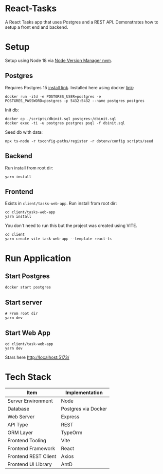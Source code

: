 # React-Tasks
A React Tasks app that uses Postgres and a REST API. Demonstrates how to setup a front end and backend.

# Setup

Setup using Node 18 via [Node Version Manager nvm](https://github.com/nvm-sh/nvm).

## Postgres
Requires Postgres 15 [install link](https://www.postgresql.org/download/macosx/). Installed here using docker  [link](https://labs.thisdot.co/blog/connecting-to-postgresql-with-node-js): 
```
docker run -itd -e POSTGRES_USER=postgres -e POSTGRES_PASSWORD=postgres -p 5432:5432 --name postgres postgres 
```
Init db:
```
docker cp ./scripts/dbinit.sql postgres:/dbinit.sql
docker exec -ti -u postgres postgres psql -f dbinit.sql
```

Seed db with data:
```
npx ts-node -r tsconfig-paths/register -r dotenv/config scripts/seed
```

## Backend
Run install from root dir:
```
yarn install
```

## Frontend
Exists in `client/tasks-web-app`. Run install from root dir:
```
cd client/tasks-web-app
yarn install
```

You don't need to run this but the project was created using VITE.
```
cd client
yarn create vite task-web-app --template react-ts
```

# Run Application

## Start Postgres
```
docker start postgres
```

## Start server
```
# From root dir
yarn dev
```

## Start Web App
```
cd client/task-web-app
yarn dev
```
Stars here [http://localhost:5173/](http://localhost:5173/)

# Tech Stack
| Item                 | Implementation      |
|----------------------|---------------------|
| Server Environment   | Node                |
| Database             | Postgres via Docker |
| Web Server           | Express             |
| API Type             | REST                |
| ORM Layer            | TypeOrm             |
| Frontend Tooling     | Vite                |
| Frontend Framework   | React               |
| Frontend REST Client | Axios               |
| Frontend UI Library  | AntD                |




